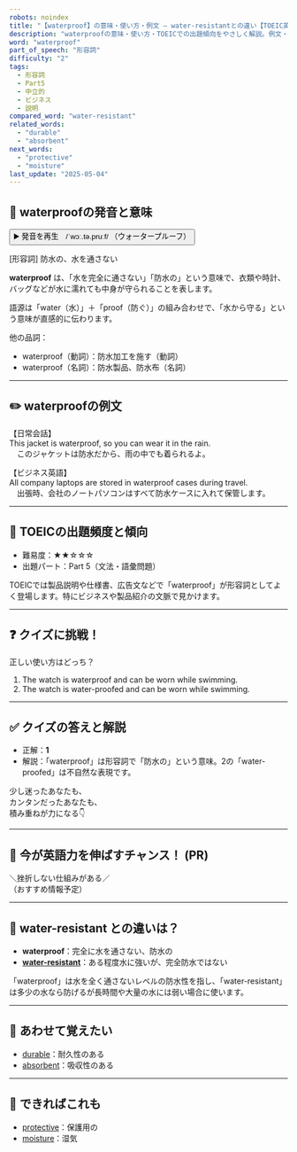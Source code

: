 ```yaml
---
robots: noindex
title: "【waterproof】の意味・使い方・例文 ― water-resistantとの違い【TOEIC英単語】"
description: "waterproofの意味・使い方・TOEICでの出題傾向をやさしく解説。例文・クイズ付きでwater-resistantとの違いもわかりやすく学べます。"
word: "waterproof"
part_of_speech: "形容詞"
difficulty: "2"
tags:
  - 形容詞
  - Part5
  - 中立的
  - ビジネス
  - 説明
compared_word: "water-resistant"
related_words:
  - "durable"
  - "absorbent"
next_words:
  - "protective"
  - "moisture"
last_update: "2025-05-04"
---
```


## 🔰 waterproofの発音と意味

<button class="play-audio" onclick="playTTS('waterproof')">
  <span class="play-audio-main">
    ▶️ 発音を再生　/ˈwɔː.tə.pruːf/
  </span>
  <span class="play-audio-sub">
    （ウォータープルーフ）
  </span>
</button>

[形容詞] 防水の、水を通さない

**waterproof** は、「水を完全に通さない」「防水の」という意味で、衣類や時計、バッグなどが水に濡れても中身が守られることを表します。

語源は「water（水）」＋「proof（防ぐ）」の組み合わせで、「水から守る」という意味が直感的に伝わります。

他の品詞：  
- waterproof（動詞）：防水加工を施す（動詞）
- waterproof（名詞）：防水製品、防水布（名詞）

---

## ✏️ waterproofの例文

【日常会話】  
This jacket is waterproof, so you can wear it in the rain.  
　このジャケットは防水だから、雨の中でも着られるよ。

【ビジネス英語】  
All company laptops are stored in waterproof cases during travel.  
　出張時、会社のノートパソコンはすべて防水ケースに入れて保管します。

---

## 🎯 TOEICの出題頻度と傾向

- 難易度：★★☆☆☆
- 出題パート：Part 5（文法・語彙問題）

TOEICでは製品説明や仕様書、広告文などで「waterproof」が形容詞としてよく登場します。特にビジネスや製品紹介の文脈で見かけます。

---

## ❓ クイズに挑戦！

正しい使い方はどっち？

1. The watch is waterproof and can be worn while swimming.  
2. The watch is water-proofed and can be worn while swimming.

---

## ✅ クイズの答えと解説

- 正解：**1**
- 解説：「waterproof」は形容詞で「防水の」という意味。2の「water-proofed」は不自然な表現です。

少し迷ったあなたも、  
カンタンだったあなたも、  
積み重ねが力になる👇️

---

## 🚀 今が英語力を伸ばすチャンス！ (PR)

<div class="info-center">
＼挫折しない仕組みがある／<br>  
（おすすめ情報予定）
</div>

---

## 🤔  water-resistant との違いは？

- **waterproof**：完全に水を通さない、防水の
- **[water-resistant](/water-resistant)**：ある程度水に強いが、完全防水ではない

「waterproof」は水を全く通さないレベルの防水性を指し、「water-resistant」は多少の水なら防げるが長時間や大量の水には弱い場合に使います。

---

## 🧩 あわせて覚えたい

- [durable](/word/durable/)：耐久性のある
- [absorbent](/word/absorbent/)：吸収性のある

---

## 📖 できればこれも

- [protective](/word/protective/)：保護用の
- [moisture](/word/moisture/)：湿気

<!-- cvid: aid47_bid35 -->
